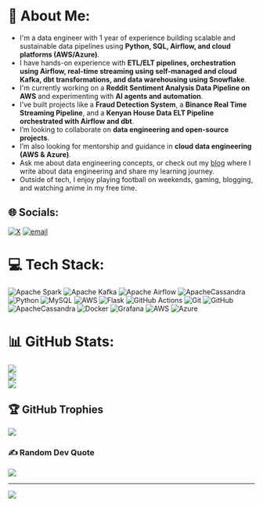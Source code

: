 # 💫 About Me:
- I'm a data engineer with 1 year of experience building scalable and sustainable data pipelines using **Python, SQL, Airflow, and cloud platforms (AWS/Azure)**.  
- I have hands-on experience with **ETL/ELT pipelines, orchestration using Airflow, real-time streaming using self-managed and cloud Kafka, dbt transformations, and data warehousing using Snowflake**.  
- I'm currently working on a **Reddit Sentiment Analysis Data Pipeline on AWS** and experimenting with **AI agents and automation**.  
- I’ve built projects like a **Fraud Detection System**, a **Binance Real Time Streaming Pipeline**, and a **Kenyan House Data ELT Pipeline orchestrated with Airflow and dbt**.  
- I’m looking to collaborate on **data engineering and open-source projects**.  
- I’m also looking for mentorship and guidance in **cloud data engineering (AWS & Azure)**.  
- Ask me about data engineering concepts, or check out my [blog](https://dev.to/dkkinyua) where I write about data engineering and share my learning journey.  
- Outside of tech, I enjoy playing football on weekends, gaming, blogging, and watching anime in my free time.  


## 🌐 Socials:
[![X](https://img.shields.io/badge/X-black.svg?logo=X&logoColor=white)](https://x.com/nyekssotrilll) [![email](https://img.shields.io/badge/Email-D14836?logo=gmail&logoColor=white)](mailto:denzelkinyua11@gmail.com) 

# 💻 Tech Stack:
![Apache Spark](https://img.shields.io/badge/Apache%20Spark-FDEE21?style=for-the-badge&logo=apachespark&logoColor=black) ![Apache Kafka](https://img.shields.io/badge/Apache%20Kafka-000?style=for-the-badge&logo=apachekafka) ![Apache Airflow](https://img.shields.io/badge/Apache%20Airflow-017CEE?style=for-the-badge&logo=Apache%20Airflow&logoColor=white) ![ApacheCassandra](https://img.shields.io/badge/cassandra-%231287B1.svg?style=for-the-badge&logo=apache-cassandra&logoColor=white) ![Python](https://img.shields.io/badge/python-3670A0?style=for-the-badge&logo=python&logoColor=ffdd54) ![MySQL](https://img.shields.io/badge/mysql-4479A1.svg?style=for-the-badge&logo=mysql&logoColor=white) ![AWS](https://img.shields.io/badge/AWS-%23FF9900.svg?style=for-the-badge&logo=amazon-aws&logoColor=white) ![Flask](https://img.shields.io/badge/flask-%23000.svg?style=for-the-badge&logo=flask&logoColor=white) ![GitHub Actions](https://img.shields.io/badge/github%20actions-%232671E5.svg?style=for-the-badge&logo=githubactions&logoColor=white) ![Git](https://img.shields.io/badge/git-%23F05033.svg?style=for-the-badge&logo=git&logoColor=white) ![GitHub](https://img.shields.io/badge/github-%23121011.svg?style=for-the-badge&logo=github&logoColor=white) ![ApacheCassandra](https://img.shields.io/badge/cassandra-%231287B1.svg?style=for-the-badge&logo=apache-cassandra&logoColor=white) ![Docker](https://img.shields.io/badge/docker-%230db7ed.svg?style=for-the-badge&logo=docker&logoColor=white) ![Grafana](https://img.shields.io/badge/grafana-%23F46800.svg?style=for-the-badge&logo=grafana&logoColor=white) ![AWS](https://img.shields.io/badge/AWS-%23FF9900.svg?style=for-the-badge&logo=amazon-aws&logoColor=white) ![Azure](https://img.shields.io/badge/azure-%230072C6.svg?style=for-the-badge&logo=microsoftazure&logoColor=white)
# 📊 GitHub Stats:
![](https://github-readme-stats.vercel.app/api?username=dkkinyua&theme=dark&hide_border=true&include_all_commits=true&count_private=true)<br/>
![](https://nirzak-streak-stats.vercel.app/?user=dkkinyua&theme=dark&hide_border=true)<br/>
![](https://github-readme-stats.vercel.app/api/top-langs/?username=dkkinyua&theme=dark&hide_border=true&include_all_commits=true&count_private=true&layout=compact)

## 🏆 GitHub Trophies
![](https://github-profile-trophy.vercel.app/?username=dkkinyua&theme=dark&no-frame=false&no-bg=true&margin-w=4)

### ✍️ Random Dev Quote
![](https://quotes-github-readme.vercel.app/api?type=horizontal&theme=radical)

---
[![](https://visitcount.itsvg.in/api?id=dkkinyua&icon=0&color=0)](https://visitcount.itsvg.in)

<!-- Proudly created with GPRM ( https://gprm.itsvg.in ) -->
